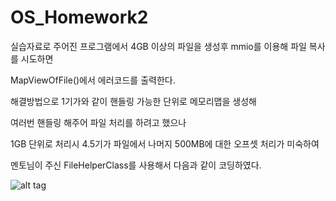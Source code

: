 # OS_Homework2

실습자료로 주어진 프로그램에서 4GB 이상의 파일을 생성후 mmio를 이용해 파일 복사를 시도하면 

MapViewOfFile()에서 에러코드를 출력한다. 

해결방법으로 1기가와 같이 핸들링 가능한 단위로 메모리맵을 생성해 

여러번 핸들링 해주어 파일 처리를 하려고 했으나 

1GB 단위로 처리시 4.5기가 파일에서 나머지 500MB에 대한 오프셋 처리가 미숙하여 

멘토님이 주신 FileHelperClass를 사용해서 다음과 같이 코딩하였다. 

![alt tag](https://github.com/morinori/OS_Homework2/HW1.png)
